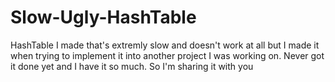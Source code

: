 # Slow-Ugly-HashTable
HashTable I made that's extremly slow and doesn't work at all but I made it when trying to implement it into another project I was working on. Never got it done yet and I have it so much. So I'm sharing it with you
